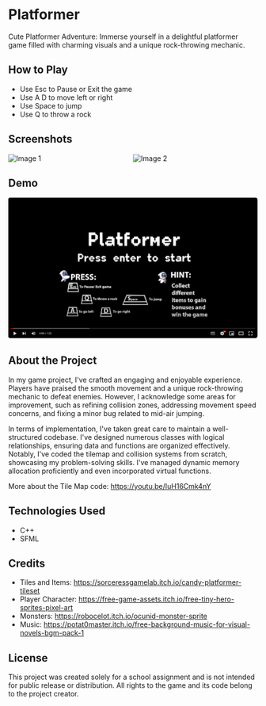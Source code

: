 # Platformer

Cute Platformer Adventure: Immerse yourself in a delightful platformer game filled with charming visuals and a unique rock-throwing mechanic. 

## How to Play

- Use Esc to Pause or Exit the game
- Use A D to move left or right
- Use Space to jump
- Use Q to throw a rock

## Screenshots
<div style="display: flex; justify-content: center;">
  <img src= "https://github.com/MonikaBukov/platformer/assets/135535997/fb3bbc5a-ea7a-4626-a6c3-401548093d40"
width="400" alt="Image 1">
  <img src= "https://github.com/MonikaBukov/platformer/assets/135535997/9f576294-029c-4819-8387-0bcb00d9dd02"
 width="400" alt="Image 2">
</div>

## Demo

[![YouTube Video](https://github.com/MonikaBukov/platformer/blob/main/Platformer.png)](https://youtu.be/_z2qwkzsU1s)

## About the Project

In my game project, I've crafted an engaging and enjoyable experience. Players have praised the smooth movement and a unique rock-throwing mechanic to defeat enemies. However, I acknowledge some areas for improvement, such as refining collision zones, addressing movement speed concerns, and fixing a minor bug related to mid-air jumping.

In terms of implementation, I've taken great care to maintain a well-structured codebase. I've designed numerous classes with logical relationships, ensuring data and functions are organized effectively. Notably, I've coded the tilemap and collision systems from scratch, showcasing my problem-solving skills. I've managed dynamic memory allocation proficiently and even incorporated virtual functions.

More about the Tile Map code: 
https://youtu.be/IuH16Cmk4nY

## Technologies Used

- C++
- SFML

## Credits

- Tiles and Items: https://sorceressgamelab.itch.io/candy-platformer-tileset
- Player Character: https://free-game-assets.itch.io/free-tiny-hero-sprites-pixel-art
- Monsters: https://robocelot.itch.io/ocunid-monster-sprite
- Music: https://potat0master.itch.io/free-background-music-for-visual-novels-bgm-pack-1

## License

This project was created solely for a school assignment and is not intended for public release or distribution. All rights to the game and its code belong to the project creator.

